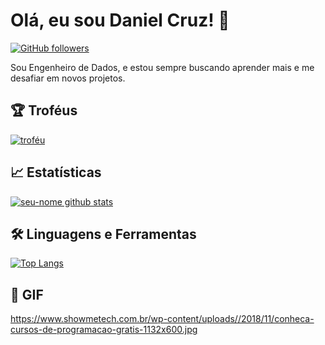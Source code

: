 # Olá, eu sou Daniel Cruz! 👋

[![GitHub followers](https://img.shields.io/github/followers/DanielCruzDataEngineer.svg?style=social)](https://github.com/DanielCruzDataEngineer?tab=followers)

Sou Engenheiro de Dados, e estou sempre buscando aprender mais e me desafiar em novos projetos. 

## 🏆 Troféus

[![troféu](https://github-profile-trophy.vercel.app/?username=DanielCruzDataEngineer)](https://github.com/DanielCruzDataEngineer/github-profile-trophy)

## 📈 Estatísticas

[![seu-nome github stats](https://github-readme-stats.vercel.app/api?username=DanielCruzDataEngineer&show_icons=true&theme=radical)](https://github.com/DanielCruzDataEngineer)

## 🛠️ Linguagens e Ferramentas

[![Top Langs](https://github-readme-stats.vercel.app/api/top-langs/?username=DanielCruzDataEngineer&layout=compact)](https://github.com/DanielCruzDataEngineer)

## 🎥 GIF

https://www.showmetech.com.br/wp-content/uploads//2018/11/conheca-cursos-de-programacao-gratis-1132x600.jpg

